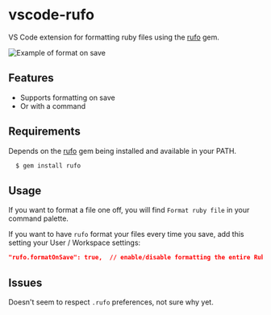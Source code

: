 # vscode-rufo

VS Code extension for formatting ruby files using the [rufo](https://github.com/ruby-formatter/rufo) gem.

![Example of format on save](./formatting-example.gif)

## Features

- Supports formatting on save
- Or with a command

## Requirements

Depends on the [rufo](https://github.com/ruby-formatter/rufo) gem being installed and available in your PATH.

```bash
  $ gem install rufo
```

## Usage

If you want to format a file one off, you will find `Format ruby file` in your command palette.

If you want to have `rufo` format your files every time you save, add this setting your User / Workspace settings:

```json
"rufo.formatOnSave": true,  // enable/disable formatting the entire Ruby document on save. (default: **false**)
```

## Issues

Doesn't seem to respect `.rufo` preferences, not sure why yet.
